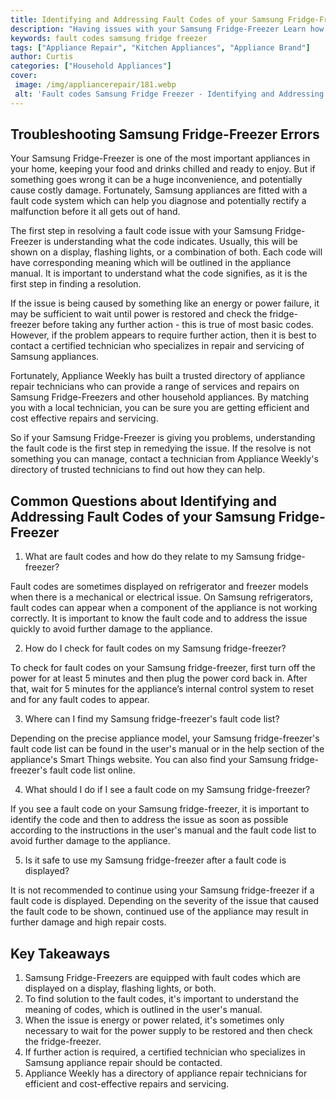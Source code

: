 ```yaml
---
title: Identifying and Addressing Fault Codes of your Samsung Fridge-Freezer
description: "Having issues with your Samsung Fridge-Freezer Learn how to identify and address fault codes with this handy guide to help solve any issues quickly and easily"
keywords: fault codes samsung fridge freezer
tags: ["Appliance Repair", "Kitchen Appliances", "Appliance Brand"]
author: Curtis
categories: ["Household Appliances"]
cover: 
 image: /img/appliancerepair/181.webp
 alt: 'Fault codes Samsung Fridge Freezer - Identifying and Addressing Problems'
---
```

## Troubleshooting Samsung Fridge-Freezer Errors 

Your Samsung Fridge-Freezer is one of the most important appliances in your home, keeping your food and drinks chilled and ready to enjoy. But if something goes wrong it can be a huge inconvenience, and potentially cause costly damage. Fortunately, Samsung appliances are fitted with a fault code system which can help you diagnose and potentially rectify a malfunction before it all gets out of hand. 

The first step in resolving a fault code issue with your Samsung Fridge-Freezer is understanding what the code indicates. Usually, this will be shown on a display, flashing lights, or a combination of both. Each code will have corresponding meaning which will be outlined in the appliance manual. It is important to understand what the code signifies, as it is the first step in finding a resolution.

If the issue is being caused by something like an energy or power failure, it may be sufficient to wait until power is restored and check the fridge-freezer before taking any further action - this is true of most basic codes. However, if the problem appears to require further action, then it is best to contact a certified technician who specializes in repair and servicing of Samsung appliances. 

Fortunately, Appliance Weekly has built a trusted directory of appliance repair technicians who can provide a range of services and repairs on Samsung Fridge-Freezers and other household appliances. By matching you with a local technician, you can be sure you are getting efficient and cost effective repairs and servicing. 

So if your Samsung Fridge-Freezer is giving you problems, understanding the fault code is the first step in remedying the issue. If the resolve is not something you can manage, contact a technician from Appliance Weekly's directory of trusted technicians to find out how they can help.

## Common Questions about Identifying and Addressing Fault Codes of your Samsung Fridge-Freezer

1. What are fault codes and how do they relate to my Samsung fridge-freezer? 

Fault codes are sometimes displayed on refrigerator and freezer models when there is a mechanical or electrical issue. On Samsung refrigerators, fault codes can appear when a component of the appliance is not working correctly. It is important to know the fault code and to address the issue quickly to avoid further damage to the appliance.

2. How do I check for fault codes on my Samsung fridge-freezer?

To check for fault codes on your Samsung fridge-freezer, first turn off the power for at least 5 minutes and then plug the power cord back in. After that, wait for 5 minutes for the appliance’s internal control system to reset and for any fault codes to appear.

3. Where can I find my Samsung fridge-freezer's fault code list?

Depending on the precise appliance model, your Samsung fridge-freezer's fault code list can be found in the user's manual or in the help section of the appliance's Smart Things website. You can also find your Samsung fridge-freezer's fault code list online. 

4. What should I do if I see a fault code on my Samsung fridge-freezer?

If you see a fault code on your Samsung fridge-freezer, it is important to identify the code and then to address the issue as soon as possible according to the instructions in the user's manual and the fault code list to avoid further damage to the appliance. 

5. Is it safe to use my Samsung fridge-freezer after a fault code is displayed?

It is not recommended to continue using your Samsung fridge-freezer if a fault code is displayed. Depending on the severity of the issue that caused the fault code to be shown, continued use of the appliance may result in further damage and high repair costs.

## Key Takeaways
1. Samsung Fridge-Freezers are equipped with fault codes which are displayed on a display, flashing lights, or both.
2. To find solution to the fault codes, it's important to understand the meaning of codes, which is outlined in the user's manual.
3. When the issue is energy or power related, it's sometimes only necessary to wait for the power supply to be restored and then check the fridge-freezer.
4. If further action is required, a certified technician who specializes in Samsung appliance repair should be contacted.
5. Appliance Weekly has a directory of appliance repair technicians for efficient and cost-effective repairs and servicing.
